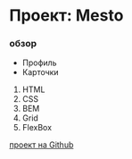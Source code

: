 # Проект: Mesto

### обзор

-   Профиль
-   Карточки

1. HTML
2. CSS
3. BEM
4. Grid
5. FlexBox

[проект на Github](https://github.com/BadChump/mesto)

